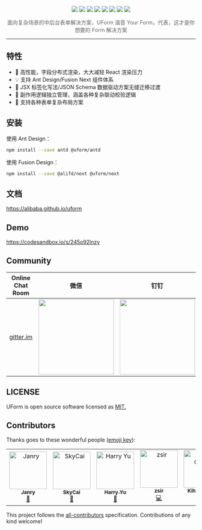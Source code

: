 <p align="center">
<img src="https://img.alicdn.com/tfs/TB1VsOcRbrpK1RjSZTEXXcWAVXa-1400-689.png">
<a href="https://www.npmjs.com/package/@uform/core"><img src="https://img.shields.io/npm/v/@uform/core.svg"></a>
<a href="https://www.npmjs.com/package/@uform/react"><img src="https://img.shields.io/npm/v/@uform/react.svg"></a>
<a href="https://www.npmjs.com/package/@uform/next"><img src="https://img.shields.io/npm/v/@uform/next.svg"></a>
<a href="https://www.npmjs.com/package/@uform/antd"><img src="https://img.shields.io/npm/v/@uform/antd.svg"></a>
<a href="https://travis-ci.com/alibaba/uform"><img src="https://travis-ci.com/alibaba/uform.svg?branch=master"></a>
<a href="https://standardjs.com"><img src="https://img.shields.io/badge/code_style-standard-brightgreen.svg"></a>
<a href="https://app.netlify.com/sites/uform/deploys"><img src="https://api.netlify.com/api/v1/badges/7145918b-9cb5-47f8-8a42-111969e232ef/deploy-status"/></a>
</p>

<p align="center" style="color:#666;margin-top:10px;">面向复杂场景的中后台表单解决方案，UForm 谐音 Your Form，代表，这才是你想要的 Form 解决方案</p>

---

## 特性

- 🚀 高性能，字段分布式渲染，大大减轻 React 渲染压力
- 💡 支持 Ant Design/Fusion Next 组件体系
- 🎨 JSX 标签化写法/JSON Schema 数据驱动方案无缝迁移过渡
- 🏅 副作用逻辑独立管理，涵盖各种复杂联动校验逻辑
- 🌯 支持各种表单复杂布局方案

## 安装

使用 Ant Design：

```bash
npm install --save antd @uform/antd
```

使用 Fusion Design：

```bash
npm install --save @alifd/next @uform/next
```

## 文档

https://alibaba.github.io/uform

## Demo

https://codesandbox.io/s/245o92lnzy

## Community



| Online Chat Room                                             | 微信                                                         | 钉钉 |
| ------------------------------------------------------------ | ------------------------------------------------------------ | ---- |
| [gitter.im](https://gitter.im/alibaba-uform/community?source=orgpage) | <img width="200" src="https://img.alicdn.com/tfs/TB1jhm5VNYaK1RjSZFnXXa80pXa-620-824.png"/> |   <img width="200" src="https://img.alicdn.com/tfs/TB1pHMzUrPpK1RjSZFFXXa5PpXa-620-818.png"/>   |



## LICENSE

UForm is open source software licensed as
[MIT.](https://github.com/alibaba/uform/blob/master/LICENSE.md)

## Contributors

Thanks goes to these wonderful people
([emoji key](https://allcontributors.org/docs/en/emoji-key)):

<!-- ALL-CONTRIBUTORS-LIST:START - Do not remove or modify this section -->
<!-- prettier-ignore -->
<table><tr><td align="center"><a href="https://github.com/janryWang"><img src="https://avatars0.githubusercontent.com/u/4060976?v=4" width="100px;" alt="Janry"/><br /><sub><b>Janry</b></sub></a><br /><a href="#design-janryWang" title="Design">🎨</a></td><td align="center"><a href="http://cnt1992.github.io"><img src="https://avatars1.githubusercontent.com/u/3118988?v=4" width="100px;" alt="SkyCai"/><br /><sub><b>SkyCai</b></sub></a><br /><a href="#design-cnt1992" title="Design">🎨</a></td><td align="center"><a href="https://www.linkedin.com/in/harry-yu-0a931a69/"><img src="https://avatars3.githubusercontent.com/u/2942913?v=4" width="100px;" alt="Harry Yu"/><br /><sub><b>Harry Yu</b></sub></a><br /><a href="https://github.com/alibaba/uform/commits?author=yujiangshui" title="Documentation">📖</a></td><td align="center"><a href="https://www.luoyangfu.com"><img src="https://avatars2.githubusercontent.com/u/22249411?v=4" width="100px;" alt="zsir"/><br /><sub><b>zsir</b></sub></a><br /><a href="https://github.com/alibaba/uform/commits?author=zsirfs" title="Code">💻</a></td><td align="center"><a href="http://www.monkindey.xyz/"><img src="https://avatars0.githubusercontent.com/u/6913898?v=4" width="100px;" alt="Kiho · Cham"/><br /><sub><b>Kiho · Cham</b></sub></a><br /><a href="https://github.com/alibaba/uform/commits?author=monkindey" title="Code">💻</a> <a href="https://github.com/alibaba/uform/commits?author=monkindey" title="Documentation">📖</a></td><td align="center"><a href="http://whj1995.xyz"><img src="https://avatars2.githubusercontent.com/u/22634735?v=4" width="100px;" alt="Hongjiang Wu"/><br /><sub><b>Hongjiang Wu</b></sub></a><br /><a href="https://github.com/alibaba/uform/commits?author=whj1995" title="Documentation">📖</a></td></tr></table>

<!-- ALL-CONTRIBUTORS-LIST:END -->

This project follows the
[all-contributors](https://github.com/all-contributors/all-contributors)
specification. Contributions of any kind welcome!
